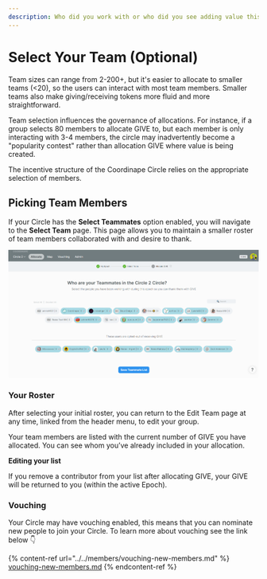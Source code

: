 ```yaml
---
description: Who did you work with or who did you see adding value this Epoch
---
```


# Select Your Team (Optional)

Team sizes can range from 2-200+, but it's easier to allocate to smaller teams (<20), so the users can interact with most team members. Smaller teams also make giving/receiving tokens more fluid and more straightforward.

Team selection influences the governance of allocations. For instance, if a group selects 80 members to allocate GIVE to, but each member is only interacting with 3-4 members, the circle may inadvertently become a "popularity contest" rather than allocation GIVE where value is being created.

The incentive structure of the Coordinape Circle relies on the appropriate selection of members.

## Picking Team Members

If your Circle has the **Select Teammates** option enabled, you will navigate to the **Select Team** page. This page allows you to maintain a smaller roster of team members collaborated with and desire to thank.

![](<../../../.gitbook/assets/image (14) (1).png>)

### **Your Roster**

After selecting your initial roster, you can return to the Edit Team page at any time, linked from the header menu, to edit your group.

Your team members are listed with the current number of GIVE you have allocated. You can see whom you’ve already included in your allocation.

**Editing your list**

If you remove a contributor from your list after allocating GIVE, your GIVE will be returned to you (within the active Epoch).

### Vouching

Your Circle may have vouching enabled, this means that you can nominate new people to join your Circle. To learn more about vouching see the link below 👇

{% content-ref url="../../members/vouching-new-members.md" %}
[vouching-new-members.md](../../members/vouching-new-members.md)
{% endcontent-ref %}

